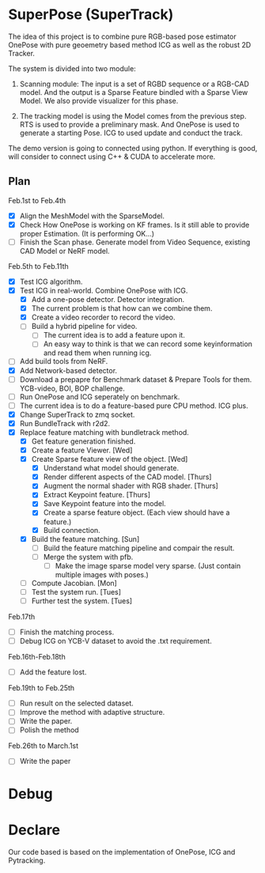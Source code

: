 # SuperPose (SuperTrack)

The idea of this project is to combine pure RGB-based pose estimator OnePose with pure geoemetry based method ICG as well as the robust 2D Tracker.

The system is divided into two module:

1. Scanning module: The input is a set of RGBD sequence or a RGB-CAD model. And the output is a Sparse Feature bindled with a Sparse View Model. We also provide visualizer for this phase.

2. The tracking model is using the Model comes from the previous step. RTS is used to provide a preliminary mask. And OnePose is used to generate a starting Pose. ICG to used update and conduct the track.

The demo version is going to connected using python. If everything is good, will consider to connect using C++ & CUDA to accelerate more.

## Plan

Feb.1st to Feb.4th
- [x] Align the MeshModel with the SparseModel.
- [x] Check How OnePose is working on KF frames. Is it still able to provide proper Estimation. (It is performing OK...)
- [ ] Finish the Scan phase. Generate model from Video Sequence, existing CAD Model or NeRF model.

Feb.5th to Feb.11th

- [x] Test ICG algorithm.
- [x] Test ICG in real-world. Combine OnePose with ICG.
    - [x] Add a one-pose detector. Detector integration.
    - [x] The current problem is that how can we combine them.
    - [x] Create a video recorder to record the video.
    - [ ] Build a hybrid pipeline for video.
        - [ ] The current idea is to add a feature upon it.
        - [ ] An easy way to think is that we can record some keyinformation and read them when running icg.
- [ ] Add build tools from NeRF.
- [x] Add Network-based detector.
- [ ] Download a prepapre for Benchmark dataset & Prepare Tools for them. YCB-video, BOI, BOP challenge.
- [ ] Run OnePose and ICG seperately on benchmark.
- [ ] The current idea is to do a feature-based pure CPU method. ICG plus.
- [x] Change SuperTrack to zmq socket.
- [x] Run BundleTrack with r2d2.
- [x] Replace feature matching with bundletrack method.
    - [x] Get feature generation finished.
    - [x] Create a feature Viewer. [Wed]
    - [x] Create Sparse feature view of the object. [Wed]
        - [x] Understand what model should generate.
        - [x] Render different aspects of the CAD model. [Thurs]
        - [x] Augment the normal shader with RGB shader. [Thurs]
        - [x] Extract Keypoint feature. [Thurs]
        - [x] Save Keypoint feature into the model.
        - [x] Create a sparse feature object. (Each view should have a feature.)
        - [x] Build connection.
    - [x] Build the feature matching. [Sun]
        - [ ] Build the feature matching pipeline and compair the result.
        - [ ] Merge the system with pfb.
            - [ ] Make the image sparse model very sparse. (Just contain multiple images with poses.)
    - [ ] Compute Jacobian. [Mon]
    - [ ] Test the system run. [Tues]
    - [ ] Further test the system. [Tues]

Feb.17th
- [ ] Finish the matching process.
- [ ] Debug ICG on YCB-V dataset to avoid the .txt requirement.

Feb.16th-Feb.18th
- [ ] Add the feature lost.

Feb.19th to Feb.25th
- [ ] Run result on the selected dataset.
- [ ] Improve the method with adaptive structure.
- [ ] Write the paper.
- [ ] Polish the method

Feb.26th to March.1st
- [ ] Write the paper

# Debug

# Declare

Our code based is based on the implementation of OnePose, ICG and Pytracking.